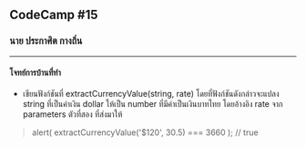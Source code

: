 ## CodeCamp #15

### นาย ประกาศิต กางถิ่น

---

#### โจทย์การบ้านที่ทำ

- เขียนฟังก์ชันที่ extractCurrencyValue(string, rate) โดยที่ฟังก์ชันดังกล่าวจะแปลง string ที่เป็นค่าเงิน dollar ให้เป็น number ที่มีค่าเป็นเงินบาทไทย โดยอ้างอิง rate จาก parameters ตัวที่สอง ที่ส่งมาให้

> alert( extractCurrencyValue('$120', 30.5) === 3660 ); // true

